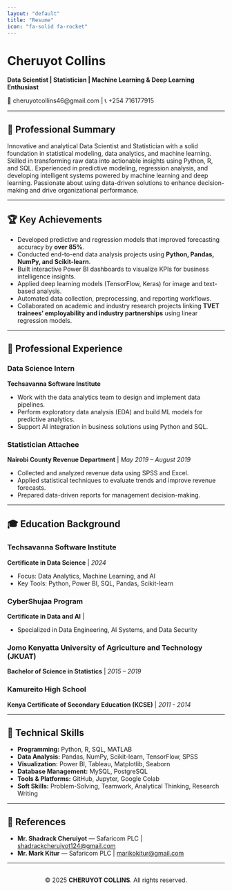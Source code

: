 ```yaml
---
layout: "default"
title: "Resume"
icon: "fa-solid fa-rocket"
---
```

  
  <h1>Cheruyot Collins</h1>
  <p><strong>Data Scientist | Statistician | Machine Learning & Deep Learning Enthusiast</strong></p>
  <p>📧 <a>cheruyotcollins46@gmail.com</a> | 📞 +254 716177915</p>
</div>

---

## 🧭 Professional Summary
Innovative and analytical Data Scientist and Statistician with a solid foundation in statistical modeling, data analytics, and machine learning. Skilled in transforming raw data into actionable insights using Python, R, and SQL. Experienced in predictive modeling, regression analysis, and developing intelligent systems powered by machine learning and deep learning. Passionate about using data-driven solutions to enhance decision-making and drive organizational performance.

---

## 🏆 Key Achievements
- Developed predictive and regression models that improved forecasting accuracy by **over 85%**.  
- Conducted end-to-end data analysis projects using **Python, Pandas, NumPy, and Scikit-learn**.  
- Built interactive Power BI dashboards to visualize KPIs for business intelligence insights.  
- Applied deep learning models (TensorFlow, Keras) for image and text-based analysis.  
- Automated data collection, preprocessing, and reporting workflows.  
- Collaborated on academic and industry research projects linking **TVET trainees’ employability and industry partnerships** using linear regression models.  

---

## 💼 Professional Experience

### **Data Science Intern**
**Techsavanna Software Institute**  
- Work with the data analytics team to design and implement data pipelines.  
- Perform exploratory data analysis (EDA) and build ML models for predictive analytics.  
- Support AI integration in business solutions using Python and SQL.  

### **Statistician Attachee**
**Nairobi County Revenue Department** | *May 2019 – August 2019*  
- Collected and analyzed revenue data using SPSS and Excel.  
- Applied statistical techniques to evaluate trends and improve revenue forecasts.  
- Prepared data-driven reports for management decision-making.    

---

## 🎓 Education Background

### **Techsavanna Software Institute**  
**Certificate in Data Science** | *2024*  
- Focus: Data Analytics, Machine Learning, and AI  
- Key Tools: Python, Power BI, SQL, Pandas, Scikit-learn  

### **CyberShujaa Program**  
**Certificate in Data and AI** |   
- Specialized in Data Engineering, AI Systems, and Data Security  

### **Jomo Kenyatta University of Agriculture and Technology (JKUAT)**  
**Bachelor of Science in Statistics** | *2015 – 2019*  
### **Kamureito High School**  
**Kenya Certificate of Secondary Education (KCSE)** | *2011 - 2014*  

---

## 🧠 Technical Skills
- **Programming:** Python, R, SQL, MATLAB  
- **Data Analysis:** Pandas, NumPy, Scikit-learn, TensorFlow, SPSS  
- **Visualization:** Power BI, Tableau, Matplotlib, Seaborn  
- **Database Management:** MySQL, PostgreSQL  
- **Tools & Platforms:** GitHub, Jupyter, Google Colab  
- **Soft Skills:** Problem-Solving, Teamwork, Analytical Thinking, Research Writing  

---

## 📜 References
- **Mr. Shadrack Cheruiyot** — Safaricom PLC | [shadrackcheruiyot124@gmail.com](mailto:shadrackcheruiyot124@gmail.com)  
- **Mr. Mark Kitur** — Safaricom PLC | [marikokitur@gmail.com](mailto:marikokitur@gmail.com)   

---

<div align="center" style="margin-top:30px;">
  <p>© 2025 <strong>CHERUYOT COLLINS</strong>. All rights reserved.</p>
</div>

